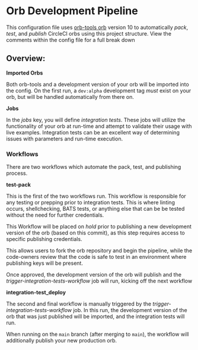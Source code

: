 # Orb Development Pipeline

This configuration file uses [orb-tools orb]() version 10 to automatically _pack_, _test_, and _publish_ CircleCI orbs using this project structure. View the comments within the config file for a full break  down

## Overview:

**Imported Orbs**

Both orb-tools and a development version of your orb will be imported into the config. On the first run, a `dev:alpha` development tag _must_ exist on your orb, but will be handled automatically from there on.

**Jobs**

In the _jobs_ key, you will define _integration tests_. These jobs will utilize the functionality of your orb at run-time and attempt to validate their usage with live examples. Integration tests can be an excellent way of determining issues with parameters and run-time execution.

### Workflows

There are two workflows which automate the pack, test, and publishing process.

**test-pack**

This is the first of the two workflows run. This workflow is responsible for any testing or prepping prior to integration tests. This is where linting occurs, shellchecking, BATS tests, or anything else that can be be tested without the need for further credentials.

This Workflow will be placed on _hold_ prior to publishing a new development version of the orb (based on this commit), as this step requires access to specific publishing credentials.

This allows users to fork the orb repository and begin the pipeline, while the code-owners review that the code is safe to test in an environment where publishing keys will be present.

Once approved, the development version of the orb will publish and the _trigger-integration-tests-workflow_ job will run, kicking off the next workflow

**integration-test_deploy**

The second and final workflow is manually triggered by the _trigger-integration-tests-workflow_ job. In this run, the development version of the orb that was just published will be imported, and the integration tests will run.

When running on the `main` branch (after merging to `main`), the workflow will additionally publish your new production orb.
